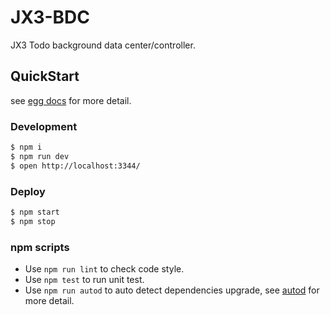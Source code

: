 # JX3-BDC

JX3 Todo background data center/controller.

## QuickStart

<!-- add docs here for user -->

see [egg docs][egg] for more detail.

### Development

```bash
$ npm i
$ npm run dev
$ open http://localhost:3344/
```

### Deploy

```bash
$ npm start
$ npm stop
```

### npm scripts

- Use `npm run lint` to check code style.
- Use `npm test` to run unit test.
- Use `npm run autod` to auto detect dependencies upgrade, see [autod](https://www.npmjs.com/package/autod) for more detail.


[egg]: https://eggjs.org
